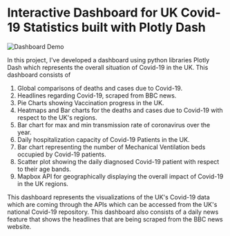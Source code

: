 # Interactive Dashboard for UK Covid-19 Statistics built with Plotly Dash
![Dashboard Demo](https://user-images.githubusercontent.com/31138706/128731970-1f00522c-2c47-4100-bd89-46f6a7bd444c.gif)

In this project, I've developed a dashboard using python libraries Plotly Dash which represents the overall situation of Covid-19 in the UK. This dashboard consists of
1. Global comparisons of deaths and cases due to Covid-19.
2. Headlines regarding Covid-19, scraped from BBC news.
3. Pie Charts showing Vaccination progress in the UK.
4. Heatmaps and Bar charts for the deaths and cases due to Covid-19 with respect to the UK's regions.
5. Bar chart for max and min transmission rate of coronavirus over the year.
6. Daily hospitalization capacity of Covid-19 Patients in the UK.
7. Bar chart representing the number of Mechanical Ventilation beds occupied by Covid-19 patients.
8. Scatter plot showing the daily diagnosed Covid-19 patient with respect to their age bands.
9. Mapbox API for geographically displaying the overall impact of Covid-19 in the UK regions.

This dashboard represents the visualizations of the UK's Covid-19 data which are coming through the APIs which can be accessed from the UK's national Covid-19 repository. This dashboard also consists of a daily news feature that shows the headlines that are being scraped from the BBC news website.
